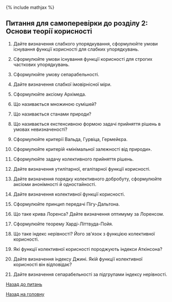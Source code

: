 <!-- 15.05 -->
{% include mathjax %}

## Питання для самоперевірки до розділу 2: Основи теорії корисності

1. Дайте визначення слабкого упорядкування, сформулюйте умови існування функції корисності для слабких упорядкувань.

2. Сформулюйте умови існування функції корисності для строгих часткових упорядкувань.

3. Сформулюйте умову сепарабельності.

4. Дайте визначення слабкої імовірнісної міри.

5. Сформулюйте аксіому Архімеда.

6. Що називається множиною сумішей?

7. Що називається станами природи?

8. Що називається екстенсивною формою задачі прийняття рішень в умовах невизначеності?

9. Сформулюйте критерії Вальда, Гурвіца, Гермейєра.

10. Сформулюйте критерій &laquo;мінімальної залежності від природи&raquo;.

11. Сформулюйте задачу колективного прийняття рішень.

12. Дайте визначення утилітарної, егалітарної функції корисності.

13. Дайте визначення порядку колективного добробуту, сформулюйте аксіоми анонімності й одностайності.

14. Дайте визначення колективної функції корисності.

15. Сформулюйте принцип передачі Пігу-Дальтона.

16. Що таке крива Лоренса? Дайте визначення оптимуму за Лоренсом.

17. Сформулюйте теорему Харді-Літтвуда-Пойя.

18. Що таке індекс нерівності? Його зв'язок з функцією колективної корисності.

19. Які функції колективної корисності породжують індекси Аткінсона?

20. Дайте визначення індексу Джині. Якій функції колективної корисності він відповідає?

21. Дайте визначення сепарабельності за підгрупами індексу нерівності.

[Назад до питань](README.md)

[Назад на головну](../README.md)